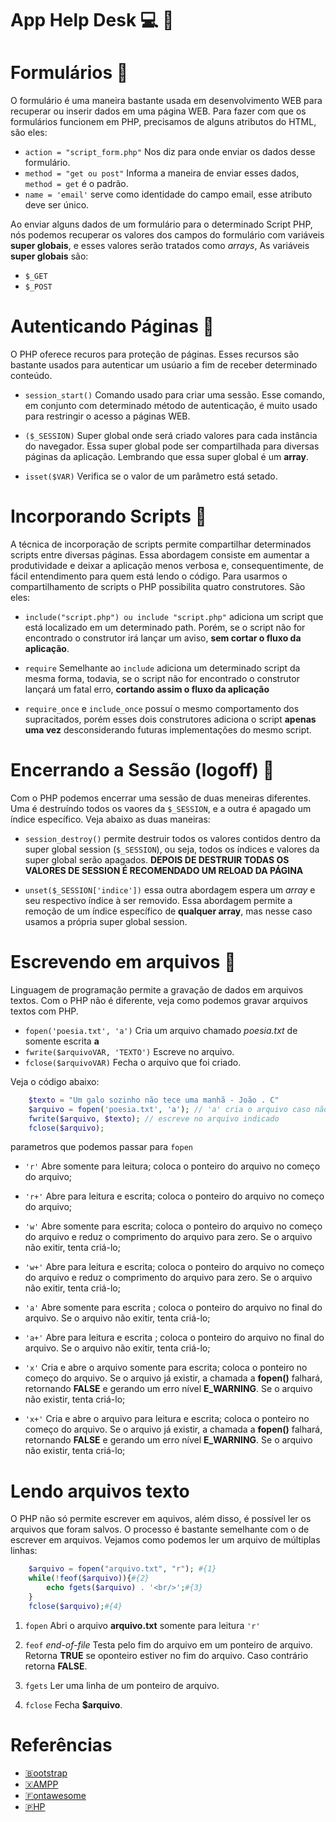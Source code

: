 # App Help Desk 💻 🐘

# Formulários 📎
O formulário é uma maneira bastante usada em desenvolvimento WEB para recuperar ou inserir dados em uma página WEB. 
Para fazer com que os formulários funcionem em PHP, precisamos de alguns atributos do HTML, são eles:
* `action = "script_form.php"` Nos diz para onde enviar os dados desse formulário. 
* `method = "get ou post"` Informa a maneira de enviar esses dados, `method = get` é o padrão.
* `name = 'email'` serve como identidade do campo email, esse atributo deve ser único.

Ao enviar alguns dados de um formulário para o determinado Script PHP, nós podemos recuperar os valores dos campos do formulário com variáveis **super globais**, e esses valores serão tratados como *arrays*, As variáveis **super globais** são:
* `$_GET` 
* `$_POST`

# Autenticando Páginas 🔐
O PHP oferece recuros para proteção de páginas. Esses recursos são bastante usados para autenticar um usúario a fim de receber determinado conteúdo. 

* `session_start()` Comando usado para criar uma sessão. Esse comando, em conjunto com determinado método de autenticação, é muito usado para restringir o acesso a páginas WEB.

* `($_SESSION)` Super global onde será criado valores para cada instância do navegador. Essa super global pode ser compartilhada para diversas páginas da aplicação. Lembrando que essa super global é um **array**.

* `isset($VAR)` Verifica se o valor de um parâmetro está setado.

# Incorporando Scripts 🔗
A técnica de incorporação de scripts permite compartilhar determinados scripts entre diversas páginas. Essa abordagem consiste em aumentar a produtividade e deixar a aplicação menos verbosa e, consequentimente, de fácil entendimento para quem está lendo o código. Para usarmos o compartilhamento de scripts o PHP possibilita quatro construtores. São eles:

* `include("script.php") ou include "script.php"` adiciona um script que está localizado em um determinado path.  Porém, se o script não for encontrado o construtor irá lançar um aviso, **sem cortar o fluxo da aplicação**.

* `require` Semelhante ao `include` adiciona um determinado script da mesma forma, todavia, se o script não for encontrado o construtor lançará um fatal erro, **cortando assim o fluxo da aplicação**

* `require_once` e `include_once` possuí o mesmo comportamento dos supracitados, porém esses dois construtores  adiciona o script **apenas uma vez** desconsiderando futuras implementações do mesmo script.

# Encerrando a Sessão (logoff) 🔻
Com o PHP podemos encerrar uma sessão de duas meneiras diferentes. Uma é destruíndo todos os vaores da `$_SESSION`, e a outra é apagado um índice específico. Veja abaixo as duas maneiras:

- `session_destroy()` permite destruir todos os valores contidos dentro da super global session (`$_SESSION`), ou seja, todos os índices e valores da super global serão apagados. **DEPOIS DE DESTRUIR TODAS OS VALORES DE SESSION É RECOMENDADO UM RELOAD DA PÁGINA**

- `unset($_SESSION['indice'])` essa outra abordagem espera um *array* e seu respectivo índice à ser removido. Essa abordagem permite a remoção de um índice específico de **qualquer array**, mas nesse caso usamos a própria super global session.

# Escrevendo em arquivos 🔻
Linguagem de programação permite a gravação de dados em arquivos textos. Com o PHP não é diferente, veja
como podemos gravar arquivos textos com PHP.

- `fopen('poesia.txt', 'a')`
Cria um arquivo chamado *poesia.txt* de somente escrita **a**
- `fwrite($arquivoVAR, 'TEXTO')`
Escreve no arquivo.
- `fclose($arquivoVAR)`
Fecha o arquivo que foi criado.

Veja o código abaixo:
```php
    $texto = "Um galo sozinho não tece uma manhã - João . C"
    $arquivo = fopen('poesia.txt', 'a'); // 'a' cria o arquivo caso não exista
    fwrite($arquivo, $texto); // escreve no arquivo indicado
    fclose($arquivo);   
```
parametros que podemos passar para `fopen`
- `'r'` Abre somente para leitura; coloca o ponteiro do arquivo no começo do arquivo;

- `'r+'` Abre para leitura e escrita; coloca o ponteiro do arquivo no começo do arquivo;

- `'w'` Abre somente para escrita; coloca o ponteiro do arquivo no começo do arquivo e reduz o comprimento do arquivo para zero. Se o arquivo não exitir, tenta criá-lo;

- `'w+'` Abre para leitura e escrita; coloca o ponteiro do arquivo no começo do arquivo e reduz o comprimento do arquivo para zero. Se o arquivo não exitir, tenta criá-lo;

- `'a'` Abre somente para escrita ; coloca o ponteiro do arquivo no final do arquivo. Se o arquivo não exitir, tenta criá-lo;

- `'a+'` Abre para leitura e escrita ; coloca o ponteiro do arquivo no final do arquivo. Se o arquivo não exitir, tenta criá-lo;

- `'x'` Cria e abre o arquivo somente para escrita; coloca o ponteiro no começo do arquivo. Se o arquivo já existir, a chamada a **fopen()** falhará, retornando **FALSE** e gerando um erro nível **E_WARNING**. Se o arquivo não existir, tenta criá-lo;

- `'x+'` Cria e abre o arquivo para leitura e escrita; coloca o ponteiro no começo do arquivo. Se o arquivo já existir, a chamada a **fopen()** falhará, retornando **FALSE** e gerando um erro nível **E_WARNING**. Se o arquivo não existir, tenta criá-lo;

# Lendo arquivos texto
O PHP não só permite escrever em aquivos, além disso, é possível ler os arquivos que foram salvos. O processo é bastante semelhante com o de escrever em arquivos. Vejamos como podemos ler um arquivo de múltiplas linhas:

```PHP
    $arquivo = fopen("arquivo.txt", "r"); #{1}
    while(!feof($arquivo)){#{2}
        echo fgets($arquivo) . '<br/>';#{3}
    }
    fclose($arquivo);#{4}
```
1. `fopen` Abri o arquivo **arquivo.txt** somente para leitura `'r'`

2. `feof` *end-of-file*  Testa pelo fim do arquivo em um ponteiro de arquivo. Retorna **TRUE** se oponteiro estiver no fim do arquivo. Caso contrário retorna **FALSE**.

3. `fgets` Ler uma linha de um ponteiro de arquivo.

4. `fclose` Fecha **$arquivo**.


# Referências
- [🇧ootstrap](https://getbootstrap.com/)
- [🇽AMPP](https://www.apachefriends.org/pt_br/index.html)
- [🇫ontawesome](https://fontawesome.com/)
- [🇵HP](https://www.php.net/)

